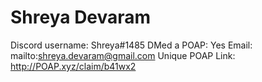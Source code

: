 # Shreya Devaram

Discord username: Shreya#1485
DMed a POAP: Yes
Email: mailto:shreya.devaram@gmail.com
Unique POAP Link: http://POAP.xyz/claim/b41wx2
